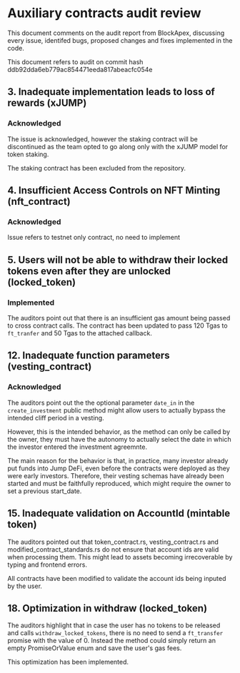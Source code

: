 # Auxiliary contracts audit review

This document comments on the audit report from BlockApex, discussing every issue, identifed bugs, proposed changes and fixes implemented in the code.

This document refers to audit on commit hash ddb92dda6eb779ac854471eeda817abeacfc054e

## 3. Inadequate implementation leads to loss of rewards (xJUMP)
### Acknowledged

The issue is acknowledged, however the staking contract will be discontinued as the team opted to go along only with the xJUMP model for token staking.

The staking contract has been excluded from the repository.

## 4. Insufficient Access Controls on NFT Minting (nft_contract)
### Acknowledged

Issue refers to testnet only contract, no need to implement

## 5. Users will not be able to withdraw their locked tokens even after they are unlocked (locked_token)
### Implemented

The auditors point out that there is an insufficient gas amount being passed to cross contract calls. The contract has been updated to pass 120 Tgas to `ft_tranfer` and 50 Tgas to the attached callback.


## 12. Inadequate function parameters (vesting_contract)
### Acknowledged

The auditors point out the the optional parameter `date_in` in the `create_investment` public method might allow users to actually bypass the intended cliff period in a vesting.

However, this is the intended behavior, as the method can only be called by the owner, they must have the autonomy to actually select the date in which the investor entered the investment agreemnte.

The main reason for the behavior is that, in practice, many investor already put funds into Jump DeFi, even before the contracts were deployed as they were early investors. Therefore, their vesting schemas have already been started and must be faithfully reproduced, which might require the owner to set a previous start_date.


## 15. Inadequate validation on AccountId (mintable token)

The auditors pointed out that token_contract.rs, vesting_contract.rs and modified_contract_standards.rs do not ensure that account ids are valid when processing them. This might lead to assets becoming irrecoverable by typing and frontend errors.

All contracts have been modified to validate the account ids being inputed by the user.

## 18. Optimization in withdraw (locked_token)

The auditors highlight that in case the user has no tokens to be released and calls `withdraw_locked_tokens`, there is no need to send a `ft_transfer` promise with the value of 0. Instead the method could simply return an empty PromiseOrValue enum and save the user's gas fees.

This optimization has been implemented.